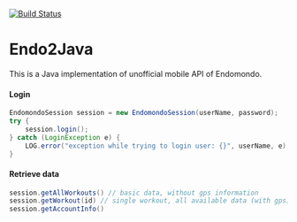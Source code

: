 [![Build Status](https://travis-ci.org/MoOmEeN/endo2java.svg?branch=master)](https://travis-ci.org/MoOmEeN/endo2java)

Endo2Java
=========================

This is a Java implementation of unofficial mobile API of Endomondo.

#### Login ####
```java
EndomondoSession session = new EndomondoSession(userName, password);
try {
	session.login();
} catch (LoginException e) {
	LOG.error("exception while trying to login user: {}", userName, e);
}
```

#### Retrieve data ####
```java
session.getAllWorkouts() // basic data, without gps information
session.getWorkout(id) // single workout, all available data (with gps)
session.getAccountInfo()
```
